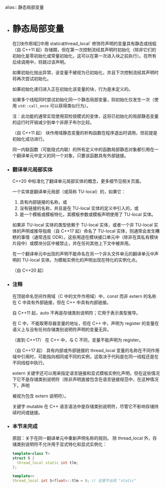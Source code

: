 alias:: 静态局部变量

- # 静态局部变量
  在[[块作用域]]中用 static` 或 `thread_local` 修饰符声明的变量具有静态或线程（自 C++11 起）存储期，但在第一次控制流经其声明时初始化（除非它们的初始化是零初始化或常量初始化，这可以在第一次进入块之前执行）。在所有后续调用中，将跳过该声明。
  
  如果初始化抛出异常，该变量不被视为已初始化，并且下次控制流经其声明时将再次尝试初始化。
  
  如果初始化递归进入正在初始化该变量的块，行为是未定义的。
  
  如果多个线程同时尝试初始化同一个静态局部变量，则初始化仅发生一次（使用 `std::call_once` 可以获得类似行为）。
  
  注：此功能的通常实现使用双检锁模式的变体，这将已初始化的局部静态变量的运行时开销减少到单个非原子布尔比较。
  
  （自 C++11 起）
  块作用域静态变量的析构函数在程序退出时调用，但前提是初始化成功进行。
  
  同一内联函数（可能隐式内联）的所有定义中的函数局部静态对象都引用在一个翻译单元中定义的同一个对象，只要该函数具有外部链接。
- ### 翻译单元局部实体
  
  C++20 中标准化了翻译单元局部实体的概念，更多细节见相关页面。
  
  一个实体是翻译单元局部（或简称 TU-local）的，如果它：
  
  1. 具有内部链接的名称，或
  2. 没有链接的名称，并且是在 TU-local 实体的定义中引入的，或
  3. 是一个模板或模板特化，其模板参数或模板声明使用了 TU-local 实体。
  
  如果非 TU-local 实体的类型依赖于 TU-local 实体，或者一个非 TU-local 实体的声明或推导指南（自 C++17 起）命名了 TU-local 实体，则通常会发生糟糕的事情（通常违反 ODR）。这些用途在模块接口单元中（除非在其私有模块片段中）或模块分区中被禁止，并在任何其他上下文中被弃用。
  
  在一个翻译单元中出现的声明不能命名在另一个非头文件单元的翻译单元中声明的 TU-local 实体。为模板实例化的声明出现在特化的实例化点。
  
  （自 C++20 起）
- ### 注释
  在顶层命名空间作用域（C 中的文件作用域）中，const 而非 extern 的名称在 C 中具有外部链接，但在 C++ 中具有内部链接。
  
  自 C++11 起，auto 不再是存储类别说明符；它用于表示类型推导。
  
  在 C 中，不能取寄存器变量的地址，但在 C++ 中，声明为 register 的变量在语义上与没有任何存储类别说明符声明的变量无异。
  
  （直到 C++17）
  在 C++ 中，与 C 不同，变量不能声明为 register。
  
  （自 C++17 起）
  具有内部或外部链接的 thread_local 变量的名称在不同作用域中引用时，可能指向相同或不同的实例，这取决于代码是在同一线程还是在不同线程中执行。
  
  extern 关键字还可以用来指定语言链接和显式模板实例化声明，但在这些情况下它不是存储类别说明符（除非声明直接包含在语言链接规范中，在这种情况下，声明
  
  被视为包含 extern 说明符）。
  
  关键字 mutable 在 C++ 语言语法中是存储类别说明符，尽管它不影响存储持续时间或链接。
- ### 本节未完成
  原因：关于在同一翻译单元中重新声明名称的规则。
  除 thread_local 外，存储类别说明符不允许用于显式特化和显式实例化：
  
  ```cpp
  template<class T>
  struct S {
    thread_local static int tlm;
  };
  
  template<>
  thread_local int S<float>::tlm = 0; // 这里不出现 "static"
  ```